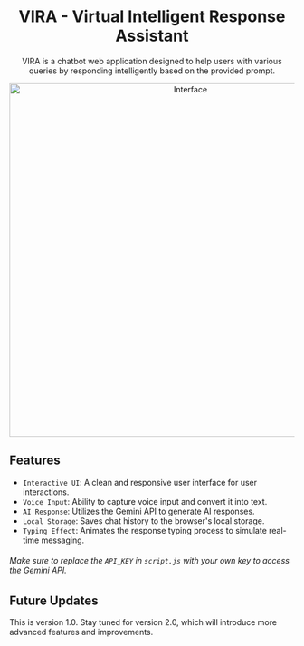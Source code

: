 <div align="center">

# VIRA - Virtual Intelligent Response Assistant
<p>VIRA is a chatbot web application designed to help users with various queries by responding intelligently based on the provided prompt.</p>
<img width="624" alt="Interface" src="https://github.com/user-attachments/assets/7d42f3b7-e26b-46ea-85ec-c573d158a639"> </div>

## Features
- `Interactive UI`: A clean and responsive user interface for user interactions.
- `Voice Input`: Ability to capture voice input and convert it into text.
- `AI Response`: Utilizes the Gemini API to generate AI responses.
- `Local Storage`: Saves chat history to the browser's local storage.
- `Typing Effect`: Animates the response typing process to simulate real-time messaging.

###### Make sure to replace the `API_KEY` in `script.js` with your own key to access the Gemini API.

## Future Updates
This is version 1.0. Stay tuned for version 2.0, which will introduce more advanced features and improvements.